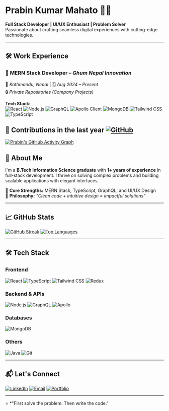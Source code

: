 # Prabin Kumar Mahato 👨‍💻 

**Full Stack Developer | UI/UX Enthusiast | Problem Solver**  
Passionate about crafting seamless digital experiences with cutting-edge technologies.

---
## 🛠️ Work Experience

### 🔹 **MERN Stack Developer** – *Ghum Nepal Innovation*  
📍 *Kathmandu, Nepal* | 🗓️ *Aug 2024 – Present*  
🔒 *Private Repositories (Company Projects)*  

**Tech Stack:**  
![React](https://img.shields.io/badge/-React-61DAFB?logo=react&logoColor=black)
![Node.js](https://img.shields.io/badge/-Node.js-339933?logo=nodedotjs&logoColor=white)
![GraphQL](https://img.shields.io/badge/-GraphQL-E10098?logo=graphql&logoColor=white)
![Apollo Client](https://img.shields.io/badge/-Apollo_Client-311C87?logo=apollo-graphql&logoColor=white)
![MongoDB](https://img.shields.io/badge/-MongoDB-47A248?logo=mongodb&logoColor=white)
![Tailwind CSS](https://img.shields.io/badge/-Tailwind_CSS-38B2AC?logo=tailwind-css&logoColor=white)
![TypeScript](https://img.shields.io/badge/-TypeScript-007ACC?logo=typescript&logoColor=white)

## 🚀 Contributions in the last year [![GitHub](https://img.shields.io/badge/-GitHub-181717?logo=github)](https://github.com/iPrabin01)

[![Prabin's GitHub Activity Graph](https://github-readme-activity-graph.vercel.app/graph?username=iPrabin01&theme=react-dark)](https://github.com/iPrabin01)

## 🚀 About Me

I'm a **B.Tech Information Science graduate** with **1+ years of experience** in full-stack development. I thrive on solving complex problems and building scalable applications with elegant interfaces.

🔹 **Core Strengths:** MERN Stack, TypeScript, GraphQL, and UI/UX Design  
🔹 **Philosophy:** *"Clean code + intuitive design = impactful solutions"*

---
## 📈 GitHub Stats

[![GitHub Streak](https://streak-stats.demolab.com?user=iPrabin01&theme=dark&border_radius=5)](https://git.io/streak-stats)
[![Top Languages](https://github-readme-stats.vercel.app/api/top-langs/?username=prabin012&layout=compact&theme=radical&hide_border=true)](https://github.com/prabin012)

---
## 🛠️ Tech Stack

### **Frontend**
![React](https://img.shields.io/badge/-React-61DAFB?logo=react&logoColor=black)
![TypeScript](https://img.shields.io/badge/-TypeScript-3178C6?logo=typescript&logoColor=white)
![Tailwind CSS](https://img.shields.io/badge/-Tailwind_CSS-06B6D4?logo=tailwind-css&logoColor=white)
![Redux](https://img.shields.io/badge/-Redux-764ABC?logo=redux&logoColor=white)

### **Backend & APIs**
![Node.js](https://img.shields.io/badge/-Node.js-339933?logo=node.js&logoColor=white)
![GraphQL](https://img.shields.io/badge/-GraphQL-E10098?logo=graphql&logoColor=white)
![Apollo](https://img.shields.io/badge/-Apollo-311C87?logo=apollo-graphql&logoColor=white)

### **Databases**
![MongoDB](https://img.shields.io/badge/-MongoDB-47A248?logo=mongodb&logoColor=white)

### **Others**
![Java](https://img.shields.io/badge/-Java-007396?logo=java&logoColor=white)
![Git](https://img.shields.io/badge/-Git-F05032?logo=git&logoColor=white)

---

## 📬 Let's Connect

[![LinkedIn](https://img.shields.io/badge/-LinkedIn-0A66C2?logo=linkedin)](https://linkedin.com/in/iprabin)
[![Email](https://img.shields.io/badge/-Email-D14836?logo=gmail)](mailto:prabinmahato415@gmail.com)
[![Portfolio](https://img.shields.io/badge/-Portfolio-FF5722?logo=google-chrome)](https://prabinmahato.com.np)


---

⭐ *"First solve the problem. Then write the code." 
